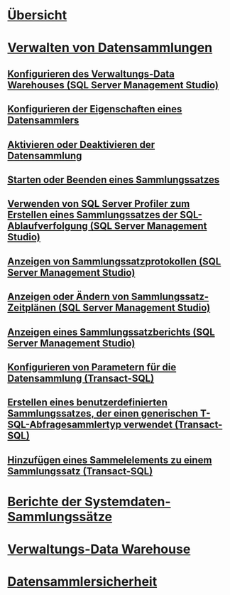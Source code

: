 # [Übersicht](data-collection.md)  
# [Verwalten von Datensammlungen](manage-data-collection.md)  
## [Konfigurieren des Verwaltungs-Data Warehouses (SQL Server Management Studio)](configure-the-management-data-warehouse-sql-server-management-studio.md)  
## [Konfigurieren der Eigenschaften eines Datensammlers](configure-properties-of-a-data-collector.md)  
## [Aktivieren oder Deaktivieren der Datensammlung](enable-or-disable-data-collection.md)  
## [Starten oder Beenden eines Sammlungssatzes](start-or-stop-a-collection-set.md)  
## [Verwenden von SQL Server Profiler zum Erstellen eines Sammlungssatzes der SQL-Ablaufverfolgung (SQL Server Management Studio)](use-sql-server-profiler-to-create-a-sql-trace-collection-set.md)  
## [Anzeigen von Sammlungssatzprotokollen (SQL Server Management Studio)](view-collection-set-logs-sql-server-management-studio.md)  
## [Anzeigen oder Ändern von Sammlungssatz-Zeitplänen (SQL Server Management Studio)](view-or-change-collection-set-schedules-sql-server-management-studio.md)  
## [Anzeigen eines Sammlungssatzberichts (SQL Server Management Studio)](view-a-collection-set-report-sql-server-management-studio.md)  
## [Konfigurieren von Parametern für die Datensammlung (Transact-SQL)](configure-data-collection-parameters-transact-sql.md)  
## [Erstellen eines benutzerdefinierten Sammlungssatzes, der einen generischen T-SQL-Abfragesammlertyp verwendet (Transact-SQL)](create-custom-collection-set-generic-t-sql-query-collector-type.md)  
## [Hinzufügen eines Sammelelements zu einem Sammlungssatz (Transact-SQL)](add-a-collection-item-to-a-collection-set-transact-sql.md)  
# [Berichte der Systemdaten-Sammlungssätze](system-data-collection-set-reports.md)  
# [Verwaltungs-Data Warehouse](management-data-warehouse.md)  
# [Datensammlersicherheit](data-collector-security.md)  
